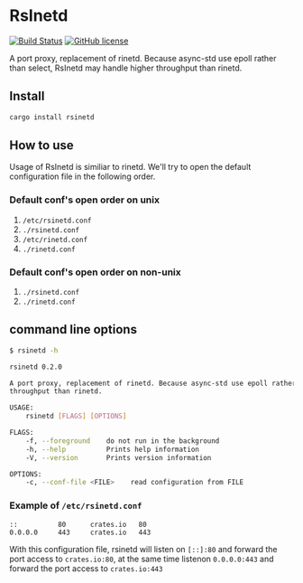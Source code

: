 # RsInetd

[![Build Status](https://travis-ci.org/SuperHacker-liuan/rsinetd.svg?branch=master)](https://travis-ci.org/SuperHacker-liuan/rsinetd)
[![GitHub license](https://img.shields.io/github/license/SuperHacker-liuan/rsinetd)](https://github.com/SuperHacker-liuan/rsinetd/blob/master/LICENSE)

A port proxy, replacement of rinetd. Because async-std use epoll rather than select, RsInetd may handle higher throughput than rinetd.

## Install

```bash
cargo install rsinetd
```

## How to use

Usage of RsInetd is similiar to rinetd. We'll try to open the default configuration
file in the following order.

### Default conf's open order on unix

1. `/etc/rsinetd.conf` 
2. `./rsinetd.conf`
3. `/etc/rinetd.conf`
4. `./rinetd.conf`

### Default conf's open order on non-unix

1. `./rsinetd.conf`
2. `./rinetd.conf`


## command line options

```bash
$ rsinetd -h

rsinetd 0.2.0

A port proxy, replacement of rinetd. Because async-std use epoll rather than select, RsInetd may handle higher
throughput than rinetd.

USAGE:
    rsinetd [FLAGS] [OPTIONS]

FLAGS:
    -f, --foreground    do not run in the background
    -h, --help          Prints help information
    -V, --version       Prints version information

OPTIONS:
    -c, --conf-file <FILE>    read configuration from FILE
```

### Example of `/etc/rsinetd.conf`

```
::          80      crates.io   80
0.0.0.0     443     crates.io   443
```

With this configuration file, rsinetd will listen on `[::]:80` and forward the
port access to `crates.io:80`, at the same time listenon `0.0.0.0:443` and forward the port access to `crates.io:443`

